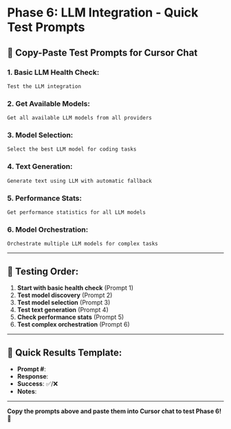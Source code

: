 # Phase 6: LLM Integration - Quick Test Prompts

## 🚀 **Copy-Paste Test Prompts for Cursor Chat**

### **1. Basic LLM Health Check:**
```
Test the LLM integration
```

### **2. Get Available Models:**
```
Get all available LLM models from all providers
```

### **3. Model Selection:**
```
Select the best LLM model for coding tasks
```

### **4. Text Generation:**
```
Generate text using LLM with automatic fallback
```

### **5. Performance Stats:**
```
Get performance statistics for all LLM models
```

### **6. Model Orchestration:**
```
Orchestrate multiple LLM models for complex tasks
```

---

## 🎯 **Testing Order:**

1. **Start with basic health check** (Prompt 1)
2. **Test model discovery** (Prompt 2)
3. **Test model selection** (Prompt 3)
4. **Test text generation** (Prompt 4)
5. **Check performance stats** (Prompt 5)
6. **Test complex orchestration** (Prompt 6)

---

## 📝 **Quick Results Template:**

- **Prompt #**: 
- **Response**: 
- **Success**: ✅/❌
- **Notes**: 

---

**Copy the prompts above and paste them into Cursor chat to test Phase 6! 🚀**
